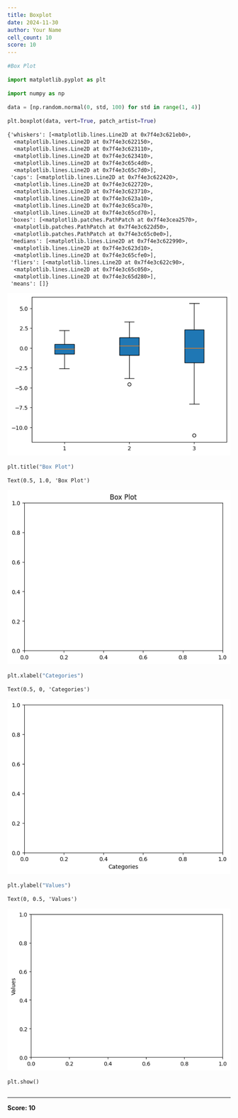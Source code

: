 ```yaml
---
title: Boxplot
date: 2024-11-30
author: Your Name
cell_count: 10
score: 10
---
```


```python
#Box Plot
```


```python
import matplotlib.pyplot as plt
```


```python
import numpy as np
```


```python
data = [np.random.normal(0, std, 100) for std in range(1, 4)]
```


```python
plt.boxplot(data, vert=True, patch_artist=True)
```




    {'whiskers': [<matplotlib.lines.Line2D at 0x7f4e3c621eb0>,
      <matplotlib.lines.Line2D at 0x7f4e3c622150>,
      <matplotlib.lines.Line2D at 0x7f4e3c623110>,
      <matplotlib.lines.Line2D at 0x7f4e3c623410>,
      <matplotlib.lines.Line2D at 0x7f4e3c65c4d0>,
      <matplotlib.lines.Line2D at 0x7f4e3c65c7d0>],
     'caps': [<matplotlib.lines.Line2D at 0x7f4e3c622420>,
      <matplotlib.lines.Line2D at 0x7f4e3c622720>,
      <matplotlib.lines.Line2D at 0x7f4e3c623710>,
      <matplotlib.lines.Line2D at 0x7f4e3c623a10>,
      <matplotlib.lines.Line2D at 0x7f4e3c65ca70>,
      <matplotlib.lines.Line2D at 0x7f4e3c65cd70>],
     'boxes': [<matplotlib.patches.PathPatch at 0x7f4e3cea2570>,
      <matplotlib.patches.PathPatch at 0x7f4e3c622d50>,
      <matplotlib.patches.PathPatch at 0x7f4e3c65c0e0>],
     'medians': [<matplotlib.lines.Line2D at 0x7f4e3c622990>,
      <matplotlib.lines.Line2D at 0x7f4e3c623d10>,
      <matplotlib.lines.Line2D at 0x7f4e3c65cfe0>],
     'fliers': [<matplotlib.lines.Line2D at 0x7f4e3c622c90>,
      <matplotlib.lines.Line2D at 0x7f4e3c65c050>,
      <matplotlib.lines.Line2D at 0x7f4e3c65d280>],
     'means': []}




    
![png](Boxplot_files/Boxplot_4_1.png)
    



```python
plt.title("Box Plot")
```




    Text(0.5, 1.0, 'Box Plot')




    
![png](Boxplot_files/Boxplot_5_1.png)
    



```python
plt.xlabel("Categories")
```




    Text(0.5, 0, 'Categories')




    
![png](Boxplot_files/Boxplot_6_1.png)
    



```python
plt.ylabel("Values")

```




    Text(0, 0.5, 'Values')




    
![png](Boxplot_files/Boxplot_7_1.png)
    



```python
plt.show()
```


```python

```


---
**Score: 10**
